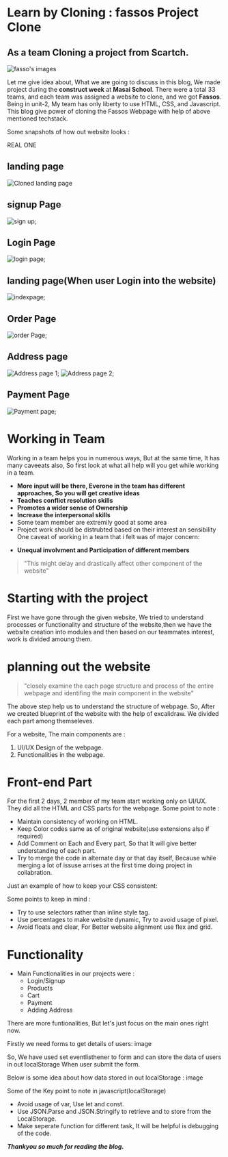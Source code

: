 # Learn by Cloning : fassos Project Clone
## As a team Cloning a project from Scartch.

![fasso's images](https://pbs.twimg.com/profile_images/1322065939974647808/RiJRkQ2k.jpg) 

Let me give idea about, What we are going to discuss in this blog, We made project during the **construct week** at **Masai School**. There were a total 33 teams, and each team was assigned a website to clone, and we got **Fassos**. Being in unit-2, My team has only liberty to use HTML, CSS,  and Javascript. This blog give power of cloning the Fassos Webpage  with help of above mentioned  techstack. 

Some snapshots of how out website looks : 

REAL ONE
## landing page
![Cloned landing page](https://github.com/kirankumar-medikurthy/MasaiProject-Unit-2/blob/main/scrrenshort/landing-page.png) 
## signup Page
![sign up](https://github.com/kirankumar-medikurthy/MasaiProject-Unit-2/blob/main/scrrenshort/sign-up.png);
## Login Page
![login page](https://github.com/kirankumar-medikurthy/MasaiProject-Unit-2/blob/main/scrrenshort/login.png);
## landing page(When user Login into the website)
![indexpage](https://github.com/kirankumar-medikurthy/MasaiProject-Unit-2/blob/main/scrrenshort/index-page.png);
## Order Page
![order Page](https://github.com/kirankumar-medikurthy/MasaiProject-Unit-2/blob/main/scrrenshort/order%20page.png);
## Address page
![Address page 1](https://github.com/kirankumar-medikurthy/MasaiProject-Unit-2/blob/main/scrrenshort/address%20page.png);
![Address page 2](https://github.com/kirankumar-medikurthy/MasaiProject-Unit-2/blob/main/scrrenshort/address%20page%202.png);
## Payment Page
![Payment page](https://github.com/kirankumar-medikurthy/MasaiProject-Unit-2/blob/main/scrrenshort/payment%20page.png);

# Working in Team

Working in a team helps you in numerous ways, But at the same time, It has many caveeats also, So first look at what all help will you get while working in a team.

- **More input will be there, Everone in the team has different approaches, So you will get creative ideas**
- **Teaches conflict resolution skills**
- **Promotes a wider sense of Ownership**
- **Increase the interpersonal skills**
- Some team member are extremily good at some area
- Project work should be distrubted based on their interest an sensibility
One caveat of working in a team that i felt was of major concern:
* **Unequal involvment and Participation of different members**
>"This might delay and drastically affect other component of the website"
# Starting with the project
First we have gone through the given website, We tried to understand processes or functionality and structure of the website,then we have the website creation into modules and then based on our teammates interest, work is divided amoung them.

# planning out the website
> "closely examine the each page structure and process of the entire webpage and identifing the main component in the website"

The above step help us to understand the structure of webpage.
So, After we created blueprint of the website with the help of excalidraw. We divided each part among themseleves.

For a website, The main components are :
1. UI/UX Design of the webpage.
2. Functionalities in the webpage.

# Front-end Part
For the first 2 days, 2 member of my team start working only on UI/UX. They did all the HTML and CSS parts for the webpage. Some point to note :
* Maintain consistency of working on HTML.
* Keep Color codes  same as of original website(use extensions also if required)
* Add Comment on Each and Every part, So that It will give better understanding of each part.
* Try to merge the code in alternate day or that day itself, Because while merging a lot of issuse arrises at the first time doing project in collabration.

Just an example of how to keep your CSS consistent:

Some points to keep in mind : 
*   Try to use selectors rather than inline style tag.
* Use percentages to make website dynamic, Try to avoid usage of pixel.
* Avoid floats and clear, For Better website alignment use flex and grid.

# Functionality
* Main Functionalities in our projects were :
    * Login/Signup
    * Products
    * Cart
    * Payment
    * Adding Address

There are more funtionalities, But let's just focus on the main ones right now.

Firstly we need forms to get details of users:
image



So, We have used set eventlisthener to form and can store the data of users in out localStorage When user submit the form. 

Below is some idea about how data stored in out localStorage :
image

Some of the Key point to note in javascript(localStorage)
* Avoid usage of var, Use let and const.
* Use JSON.Parse and JSON.Stringify to retrieve and to store from the LocalStorage.
* Make seperate function for different task, It will be helpful is debugging of the code.

***Thankyou so much for reading the blog.***


  
